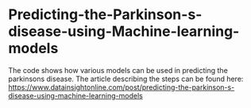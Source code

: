 # Predicting-the-Parkinson-s-disease-using-Machine-learning-models
The code shows how various models can be used in predicting the parkinsons disease. The article describing the steps can be found here: https://www.datainsightonline.com/post/predicting-the-parkinson-s-disease-using-machine-learning-models
